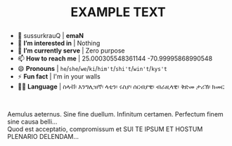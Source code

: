 # <p align="center">EXAMPLE TEXT</p>

- 👋 sussurkrauQ | **emaN**
- 👀 **I’m interested in** | Nothing
- 🌱 **I’m currently serve** | Zero purpose
- 📫 **How to reach me** | 25.000305548361144 -70.99995868990548
- 😄 **Pronouns** | `he`/`she`/`we`/`ki`/`him't`/`shi't`/`win't`/`kys't`
- ⚡ **Fun fact** | I'm in your walls
- 👨‍💻 **Language** | ስላቭ፡ እንግሊዝኛ፡ ላቲን፡ ሩስያ፡ ሰርብያዊ፡ ብራዚላዊ፡ ቅድመ ታሪኽ፡ ክመር

<br />

Aemulus aeternus. Sine fine duellum. Infinitum certamen. Perfectum finem sine causa belli...<br />
Quod est acceptatio, compromissum et SUI TE IPSUM ET HOSTUM PLENARIO DELENDAM...
